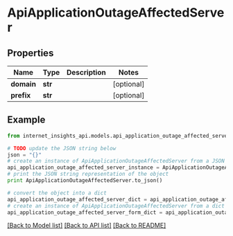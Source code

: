 # ApiApplicationOutageAffectedServer


## Properties
Name | Type | Description | Notes
------------ | ------------- | ------------- | -------------
**domain** | **str** |  | [optional] 
**prefix** | **str** |  | [optional] 

## Example

```python
from internet_insights_api.models.api_application_outage_affected_server import ApiApplicationOutageAffectedServer

# TODO update the JSON string below
json = "{}"
# create an instance of ApiApplicationOutageAffectedServer from a JSON string
api_application_outage_affected_server_instance = ApiApplicationOutageAffectedServer.from_json(json)
# print the JSON string representation of the object
print ApiApplicationOutageAffectedServer.to_json()

# convert the object into a dict
api_application_outage_affected_server_dict = api_application_outage_affected_server_instance.to_dict()
# create an instance of ApiApplicationOutageAffectedServer from a dict
api_application_outage_affected_server_form_dict = api_application_outage_affected_server.from_dict(api_application_outage_affected_server_dict)
```
[[Back to Model list]](../README.md#documentation-for-models) [[Back to API list]](../README.md#documentation-for-api-endpoints) [[Back to README]](../README.md)


